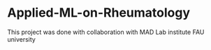 # Applied-ML-on-Rheumatology
This project was done with collaboration with MAD Lab institute FAU university
